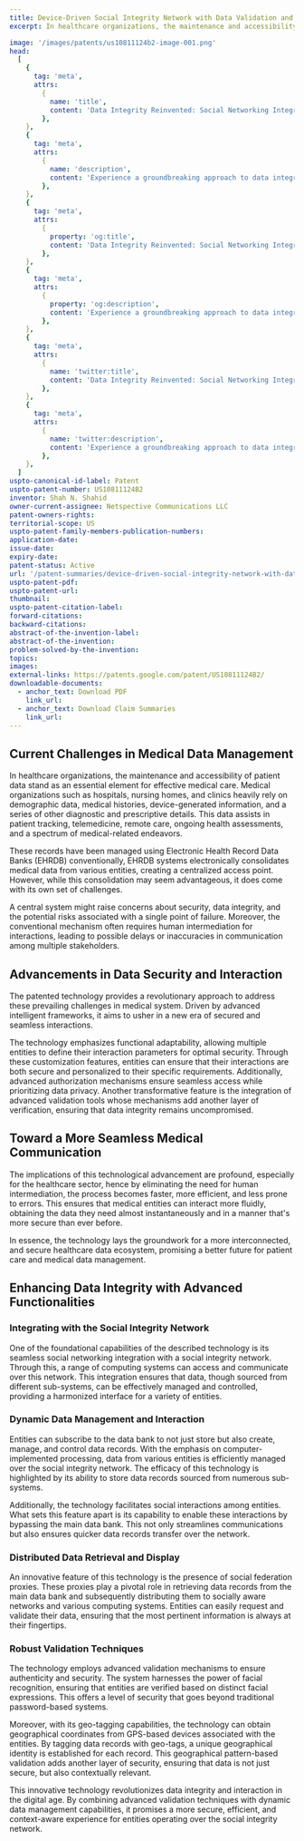 ```yaml
---
title: Device-Driven Social Integrity Network with Data Validation and Identity Verification
excerpt: In healthcare organizations, the maintenance and accessibility of patient data stand as an essential element for effective medical care.

image: '/images/patents/us10811124b2-image-001.png'
head:
  [
    {
      tag: 'meta',
      attrs:
        {
          name: 'title',
          content: 'Data Integrity Reinvented: Social Networking Integration Solution | IntellectualFrontiers',
        },
    },
    {
      tag: 'meta',
      attrs:
        {
          name: 'description',
          content: 'Experience a groundbreaking approach to data integrity with our social networking integration in healthcare management.',
        },
    },
    {
      tag: 'meta',
      attrs:
        {
          property: 'og:title',
          content: 'Data Integrity Reinvented: Social Networking Integration Solution | IntellectualFrontiers',
        },
    },
    {
      tag: 'meta',
      attrs:
        {
          property: 'og:description',
          content: 'Experience a groundbreaking approach to data integrity with our social networking integration in healthcare management.',
        },
    },
    {
      tag: 'meta',
      attrs:
        {
          name: 'twitter:title',
          content: 'Data Integrity Reinvented: Social Networking Integration Solution | IntellectualFrontiers',
        },
    },
    {
      tag: 'meta',
      attrs:
        {
          name: 'twitter:description',
          content: 'Experience a groundbreaking approach to data integrity with our social networking integration in healthcare management.',
        },
    },
  ]
uspto-canonical-id-label: Patent
uspto-patent-number: US10811124B2
inventor: Shah N. Shahid
owner-current-assignee: Netspective Communications LLC
patent-owners-rights:
territorial-scope: US
uspto-patent-family-members-publication-numbers:
application-date:
issue-date:
expiry-date:
patent-status: Active
url: '/patent-summaries/device-driven-social-integrity-network-with-data-validation-and-identity-verification'
uspto-patent-pdf:
uspto-patent-url:
thumbnail:
uspto-patent-citation-label:
forward-citations:
backward-citations:
abstract-of-the-invention-label:
abstract-of-the-invention:
problem-solved-by-the-invention:
topics:
images:
external-links: https://patents.google.com/patent/US10811124B2/
downloadable-documents:
  - anchor_text: Download PDF
    link_url:
  - anchor_text: Download Claim Summaries
    link_url:
---
```


## Current Challenges in Medical Data Management

In healthcare organizations, the maintenance and accessibility of patient data stand as an essential element for effective medical care. Medical organizations such as hospitals, nursing homes, and clinics heavily rely on demographic data, medical histories, device-generated information, and a series of other diagnostic and prescriptive details. This data assists in patient tracking, telemedicine, remote care, ongoing health assessments, and a spectrum of medical-related endeavors.

These records have been managed using Electronic Health Record Data Banks (EHRDB) conventionally, EHRDB systems electronically consolidates medical data from various entities, creating a centralized access point. However, while this consolidation may seem advantageous, it does come with its own set of challenges.

A central system might raise concerns about security, data integrity, and the potential risks associated with a single point of failure. Moreover, the conventional mechanism often requires human intermediation for interactions, leading to possible delays or inaccuracies in communication among multiple stakeholders.

## Advancements in Data Security and Interaction

The patented technology provides a revolutionary approach to address these prevailing challenges in medical system. Driven by advanced intelligent frameworks, it aims to usher in a new era of secured and seamless interactions.

The technology emphasizes functional adaptability, allowing multiple entities to define their interaction parameters for optimal security. Through these customization features, entities can ensure that their interactions are both secure and personalized to their specific requirements. Additionally, advanced authorization mechanisms ensure seamless access while prioritizing data privacy. Another transformative feature is the integration of advanced validation tools whose mechanisms add another layer of verification, ensuring that data integrity remains uncompromised.

## Toward a More Seamless Medical Communication

The implications of this technological advancement are profound, especially for the healthcare sector, hence by eliminating the need for human intermediation, the process becomes faster, more efficient, and less prone to errors. This ensures that medical entities can interact more fluidly, obtaining the data they need almost instantaneously and in a manner that's more secure than ever before.

In essence, the technology lays the groundwork for a more interconnected, and secure healthcare data ecosystem, promising a better future for patient care and medical data management.

## Enhancing Data Integrity with Advanced Functionalities

### Integrating with the Social Integrity Network

One of the foundational capabilities of the described technology is its seamless social networking integration with a social integrity network. Through this, a range of computing systems can access and communicate over this network. This integration ensures that data, though sourced from different sub-systems, can be effectively managed and controlled, providing a harmonized interface for a variety of entities.

### Dynamic Data Management and Interaction

Entities can subscribe to the data bank to not just store but also create, manage, and control data records. With the emphasis on computer-implemented processing, data from various entities is efficiently managed over the social integrity network. The efficacy of this technology is highlighted by its ability to store data records sourced from numerous sub-systems.

Additionally, the technology facilitates social interactions among entities. What sets this feature apart is its capability to enable these interactions by bypassing the main data bank. This not only streamlines communications but also ensures quicker data records transfer over the network.

### Distributed Data Retrieval and Display

An innovative feature of this technology is the presence of social federation proxies. These proxies play a pivotal role in retrieving data records from the main data bank and subsequently distributing them to socially aware networks and various computing systems. Entities can easily request and validate their data, ensuring that the most pertinent information is always at their fingertips.

### Robust Validation Techniques

The technology employs advanced validation mechanisms to ensure authenticity and security. The system harnesses the power of facial recognition, ensuring that entities are verified based on distinct facial expressions. This offers a level of security that goes beyond traditional password-based systems.

Moreover, with its geo-tagging capabilities, the technology can obtain geographical coordinates from GPS-based devices associated with the entities. By tagging data records with geo-tags, a unique geographical identity is established for each record. This geographical pattern-based validation adds another layer of security, ensuring that data is not just secure, but also contextually relevant.

This innovative technology revolutionizes data integrity and interaction in the digital age. By combining advanced validation techniques with dynamic data management capabilities, it promises a more secure, efficient, and context-aware experience for entities operating over the social integrity network.
